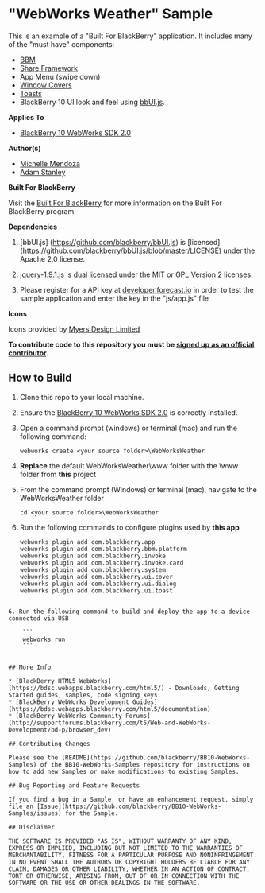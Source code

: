 # "WebWorks Weather" Sample

This is an example of a "Built For BlackBerry" application.  It includes many of the "must have" components:
* [BBM](https://github.com/blackberry/BB10-WebWorks-Samples/tree/master/bbm)
* [Share Framework](https://github.com/blackberry/BB10-WebWorks-Samples/tree/master/ShareTargets)
* App Menu (swipe down)
* [Window Covers](https://github.com/blackberry/BB10-WebWorks-Samples/tree/master/WindowCovers)
* [Toasts](https://github.com/blackberry/BB10-WebWorks-Samples/tree/master/Toast)
*  BlackBerry 10 UI look and feel using [bbUI.js](https://github.com/blackberry/bbUI.js).

**Applies To**

* [BlackBerry 10 WebWorks SDK 2.0](https://developer.blackberry.com/html5/download/sdk)

**Author(s)**

* [Michelle Mendoza](http://www.twitter.com/mendozamiche)
* [Adam Stanley](http://www.twitter.com/n_adam_stanley)

**Built For BlackBerry**

Visit the [Built For BlackBerry](https://developer.blackberry.com/builtforblackberry/documentation/overview.html) for more information on the Built For BlackBerry program.

**Dependencies**

1. [bbUI.js] (https://github.com/blackberry/bbUI.js) is [licensed] (https://github.com/blackberry/bbUI.js/blob/master/LICENSE) under the Apache 2.0 license.

2. [jquery-1.9.1.js](http://code.jquery.com/jquery-1.9.1.js) is [dual licensed](http://jquery.org/license/) under the MIT or GPL Version 2 licenses.

3. Please register for a API key at [developer.forecast.io](http://developer.forecast.io) in order to test the sample application and enter the key in the "js/app.js" file

**Icons**

Icons provided by [Myers Design Limited](http://myersdesign.com/resources/)

**To contribute code to this repository you must be [signed up as an official contributor](http://blackberry.github.com/howToContribute.html).**

## How to Build

1. Clone this repo to your local machine.
2. Ensure the [BlackBerry 10 WebWorks SDK 2.0](https://developer.blackberry.com/html5/download/sdk) is correctly installed.
3. Open a command prompt (windows) or terminal (mac) and run the following command:

	```
	webworks create <your source folder>\WebWorksWeather
	```

3. **Replace** the default WebWorksWeather\www folder with the \www folder from **this** project
4. From the command prompt (Windows) or terminal (mac), navigate to the WebWorksWeather folder

	```
	cd <your source folder>\WebWorksWeather
	```

5. Run the following commands to configure plugins used by **this app**

	```
	webworks plugin add com.blackberry.app
	webworks plugin add com.blackberry.bbm.platform
	webworks plugin add com.blackberry.invoke
	webworks plugin add com.blackberry.invoke.card
	webworks plugin add com.blackberry.system
	webworks plugin add com.blackberry.ui.cover
	webworks plugin add com.blackberry.ui.dialog
	webworks plugin add com.blackberry.ui.toast
```

6. Run the following command to build and deploy the app to a device connected via USB

	```
	webworks run
	```


## More Info

* [BlackBerry HTML5 WebWorks](https://bdsc.webapps.blackberry.com/html5/) - Downloads, Getting Started guides, samples, code signing keys.
* [BlackBerry WebWorks Development Guides](https://bdsc.webapps.blackberry.com/html5/documentation)
* [BlackBerry WebWorks Community Forums](http://supportforums.blackberry.com/t5/Web-and-WebWorks-Development/bd-p/browser_dev)

## Contributing Changes

Please see the [README](https://github.com/blackberry/BB10-WebWorks-Samples) of the BB10-WebWorks-Samples repository for instructions on how to add new Samples or make modifications to existing Samples.

## Bug Reporting and Feature Requests

If you find a bug in a Sample, or have an enhancement request, simply file an [Issue](https://github.com/blackberry/BB10-WebWorks-Samples/issues) for the Sample.

## Disclaimer

THE SOFTWARE IS PROVIDED "AS IS", WITHOUT WARRANTY OF ANY KIND, EXPRESS OR IMPLIED, INCLUDING BUT NOT LIMITED TO THE WARRANTIES OF MERCHANTABILITY, FITNESS FOR A PARTICULAR PURPOSE AND NONINFRINGEMENT. IN NO EVENT SHALL THE AUTHORS OR COPYRIGHT HOLDERS BE LIABLE FOR ANY CLAIM, DAMAGES OR OTHER LIABILITY, WHETHER IN AN ACTION OF CONTRACT, TORT OR OTHERWISE, ARISING FROM, OUT OF OR IN CONNECTION WITH THE SOFTWARE OR THE USE OR OTHER DEALINGS IN THE SOFTWARE.